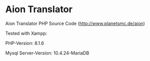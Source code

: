 # Aion Translator

Aion Translator PHP Source Code  (http://www.planetsmc.de/aion)


Tested with Xampp:

PHP-Version: 8.1.6

Mysql Server-Version: 10.4.24-MariaDB
